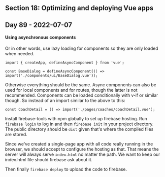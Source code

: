 ## Section 18: Optimizing and deploying Vue apps

## Day 89 - 2022-07-07

#### <b>Using asynchronous components</b>

Or in other words, use lazy loading for components so they are only loaded when needed.

```JS
import { createApp, defineAsyncComponent } from 'vue';

const BaseDialog = defineAsyncComponent(() => import('./components/ui/BaseDialog.vue'));
```

Otherwise everything should be the same. Async components can also be used for local components and for routes, though the latter is not recommended. Components can be loaded conditionally with v-if or similar though. So instead of an import similar to the above to this:

```JS
const CoachDetail = () => import('./pages/coaches/coachDetail.vue');
```

Install firebase-tools with npm globally to set up firebase hosting. Run `firebase login` to log in and then `firebase init` in your project directory. The public directory should be `dist` given that's where the compiled files are stored.

Since we've created a single-page app with all code really running in the browser, we should accept to configure the hosting as that. That means the server will always serve `index.html` no matter the path. We want to keep our index.html file should firebase ask about it.

Then finally `firebase deploy` to upload the code to firebase.
